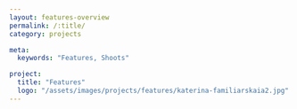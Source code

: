 ```yaml
---
layout: features-overview
permalink: /:title/
category: projects

meta:
  keywords: "Features, Shoots"

project:
  title: "Features"
  logo: "/assets/images/projects/features/katerina-familiarskaia2.jpg"
---
```

